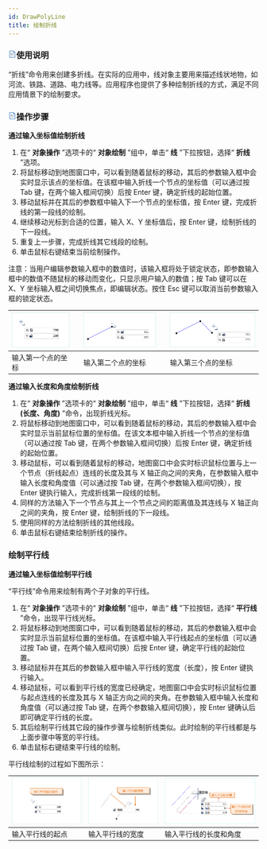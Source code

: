 ```yaml
---
id: DrawPolyLine
title: 绘制折线  
---  
```

### ![](../../../img/read.gif)使用说明

“折线”命令用来创建多折线。在实际的应用中，线对象主要用来描述线状地物，如河流、铁路、道路、电力线等。应用程序也提供了多种绘制折线的方式，满足不同应用情景下的绘制要求。

### ![](../../../img/read.gif)操作步骤

**通过输入坐标值绘制折线**

  1. 在“ **对象操作** ”选项卡的“ **对象绘制** ”组中，单击“ **线** ”下拉按钮，选择“ **折线** ”选项。
  2. 将鼠标移动到地图窗口中，可以看到随着鼠标的移动，其后的参数输入框中会实时显示该点的坐标值。在该框中输入折线一个节点的坐标值（可以通过按 Tab 键，在两个输入框间切换）后按 Enter 键，确定折线的起始位置。
  3. 移动鼠标并在其后的参数框中输入下一个节点的坐标值，按 Enter 键，完成折线的第一段线的绘制。
  4. 继续移动光标到合适的位置，输入 X、Y 坐标值后，按 Enter 键，绘制折线的下一段线。
  5. 重复上一步骤，完成折线其它线段的绘制。
  6. 单击鼠标右键结束当前绘制操作。

注意：当用户编辑参数输入框中的数值时，该输入框将处于锁定状态，即参数输入框中的数值不随鼠标的移动而变化，只显示用户输入的数值；按 Tab 键可以在 X、Y
坐标输入框之间切换焦点，即编辑状态。按住 Esc 键可以取消当前参数输入框的锁定状态。

![](img/polyline1.png) |  | ![](img/polyline2.png) |  | ![](img/polyline3.png)  
---|---|---|---|---  
输入第一个点的坐标 |  | 输入第二个点的坐标 |  | 输入第三个点的坐标

**通过输入长度和角度绘制折线**

  1. 在“ **对象操作** ”选项卡的“ **对象绘制** ”组中，单击“ **线** ”下拉按钮，选择“ **折线(长度、角度)** ”命令，出现折线光标。
  2. 将鼠标移动到地图窗口中，可以看到随着鼠标的移动，其后的参数输入框中会实时显示当前鼠标位置的坐标值。在该文本框中输入折线一个节点的坐标值（可以通过按 Tab 键，在两个参数输入框间切换）后按 Enter 键，确定折线的起始位置。
  3. 移动鼠标，可以看到随着鼠标的移动，地图窗口中会实时标识鼠标位置与上一个节点（折线起点）连线的长度及其与 X 轴正向之间的夹角，在参数输入框中输入长度和角度值（可以通过按 Tab 键，在两个参数输入框间切换），按 Enter 键执行输入，完成折线第一段线的绘制。
  4. 同样的方法输入下一个节点与其上一个节点之间的距离值及其连线与 X 轴正向之间的夹角，按 Enter 键，绘制折线的下一段线。
  5. 使用同样的方法绘制折线的其他线段。
  6. 单击鼠标右键结束绘制折线的操作。

### 绘制平行线

**通过输入坐标值绘制平行线**

“平行线”命令用来绘制有两个子对象的平行线。

  1. 在“ **对象操作** ”选项卡的“ **对象绘制** ”组中，单击“ **线** ”下拉按钮，选择“ **平行线** ”命令，出现平行线光标。
  2. 将鼠标移动到地图窗口中，可以看到随着鼠标的移动，其后的参数输入框中会实时显示当前鼠标位置的坐标值。在该框中输入平行线起点的坐标值（可以通过按 Tab 键，在两个输入框间切换）后按 Enter 键，确定平行线的起始位置。
  3. 移动鼠标并在其后的参数输入框中输入平行线的宽度（长度），按 Enter 键执行输入。
  4. 移动鼠标，可以看到平行线的宽度已经确定，地图窗口中会实时标识鼠标位置与起点连线的长度及其与 X 轴正方向之间的夹角。在参数输入框中输入长度和角度值（可以通过按 Tab 键，在两个参数输入框间切换），按 Enter 键确认后即可确定平行线的长度。
  5. 其后绘制平行线其它段的操作步骤与绘制折线类似。此时绘制的平行线都是与上面步骤中等宽的平行线。
  6. 单击鼠标右键结束平行线的绘制。

平行线绘制的过程如下图所示：

| ![](img/parallel01.png) | ![](img/parallel02.png) | ![](img/parallel03.png)  
---|---|---  
输入平行线的起点 | 输入平行线的宽度 | 输入平行线的长度和角度  



